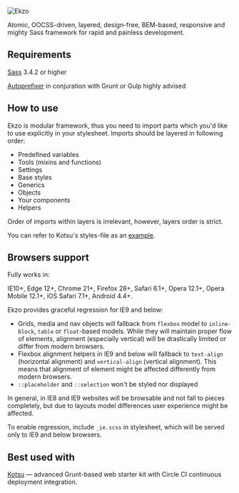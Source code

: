 ![Ekzo](https://cloud.githubusercontent.com/assets/4460311/23854875/16890190-07fc-11e7-862e-37f5a69b76a3.png)

Atomic, OOCSS-driven, layered, design-free, BEM-based, responsive and mighty Sass framework for rapid and painless development.

Requirements
------------

[Sass](http://sass-lang.com/install) 3.4.2 or higher

[Autoprefixer](https://github.com/postcss/autoprefixer) in conjuration with Grunt or Gulp highly advised

How to use
----------

Ekzo is modular framework, thus you need to import parts which you'd like to use explicitly in your stylesheet. Imports should be layered in following order:

* Predefined variables
* Tools (mixins and functions)
* Settings
* Base styles
* Generics
* Objects
* Your components
* Helpers

Order of imports within layers is irrelevant, however, layers order is strict.

You can refer to Kotsu's styles-file as an [example](https://github.com/LotusTM/Kotsu/tree/master/source/styles).

Browsers support
----------------

Fully works in:

IE10+, Edge 12+, Chrome 21+, Firefox 28+, Safari 6.1+, Opera 12.1+, Opera Mobile 12.1+, iOS Safari 7.1+, Android 4.4+.

Ekzo provides graceful regression for IE9 and below:

* Grids, media and nav objects will fallback from `flexbox` model to `inline-block`, `table` or `float`-based models. While they will maintain proper flow of elements, alignment (especially vertical) will be drastically limited or differ from modern browsers.
* Flexbox alignment helpers in IE9 and below will fallback to `text-align` (horizontal alignment) and `vertical-align` (vertical alignment). This means that alignment of element might be affected differently from modern browsers.
* `::placeholder` and `::selection` won't be styled nor displayed

In general, in IE8 and IE9 websites will be browsable and not fall to pieces completely, but due to layouts model differences user experience might be affected.

To enable regression, include `_ie.scss` in stylesheet, which will be served only to IE9 and below browsers.

Best used with
--------------

[Kotsu](https://github.com/LotusTM/Kotsu) — advanced Grunt-based web starter kit with Circle CI continuous deployment integration.